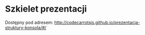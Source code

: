 Szkielet prezentacji
====================

Dostępny pod adresem: http://codecarrotsjs.github.io/prezentacja-struktury-konsola/#/
